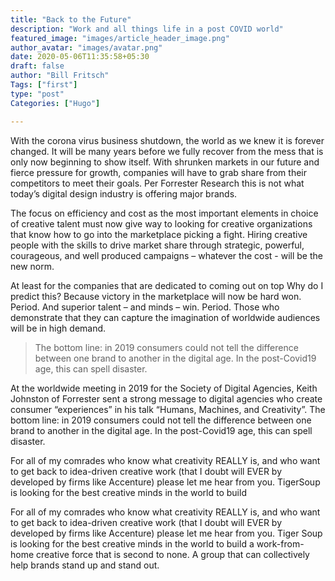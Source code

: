 ```yaml
---
title: "Back to the Future"
description: "Work and all things life in a post COVID world"
featured_image: "images/article_header_image.png"
author_avatar: "images/avatar.png"
date: 2020-05-06T11:35:58+05:30
draft: false
author: "Bill Fritsch"
Tags: ["first"]
type: "post"
Categories: ["Hugo"]

---
```


With the corona virus business shutdown, the world as we knew it is forever changed. It will be many years before we fully recover from the mess that is only now beginning to show itself. With shrunken markets in our future and fierce pressure for growth, companies will have to grab share from their competitors to meet their goals. Per Forrester Research this is not what today’s digital design industry is offering major brands. 

The focus on efficiency and cost as the most important elements in choice of creative talent must now give way to looking for creative organizations that know how to go into the marketplace picking a fight. Hiring creative people with the skills to drive market share through strategic, powerful, courageous, and well produced campaigns – whatever the cost - will be the new norm. 

At least for the companies that are dedicated to coming out on top Why do I predict this? Because victory in the marketplace will now be hard won. Period. And superior talent – and minds – win. Period. Those who demonstrate that they can capture the imagination of worldwide audiences will be in high demand.

> The bottom line:  in 2019 consumers could not tell the difference between one brand to another in the digital age. In the post-Covid19 age, this can spell disaster.

At the worldwide meeting in 2019 for the Society of Digital Agencies, Keith Johnston of Forrester sent a strong message to digital agencies who create consumer “experiences” in his talk “Humans, Machines, and Creativity”. The bottom line:  in 2019 consumers could not tell the difference between one brand to another in the digital age. In the post-Covid19 age, this can spell disaster.


For all of my comrades who know what creativity REALLY is, and who want to get back to idea-driven creative work (that I doubt will EVER by developed by firms like Accenture) please let me hear from you. TigerSoup is looking for the best creative minds in the world to build 

For all of my comrades who know what creativity REALLY is, and who want to get back to idea-driven creative work (that I doubt will EVER by developed by firms like Accenture) please let me hear from you. Tiger Soup is looking for the best creative minds in the world to build a work-from-home creative force that is second to none. A group that can collectively help brands stand up and stand out.
